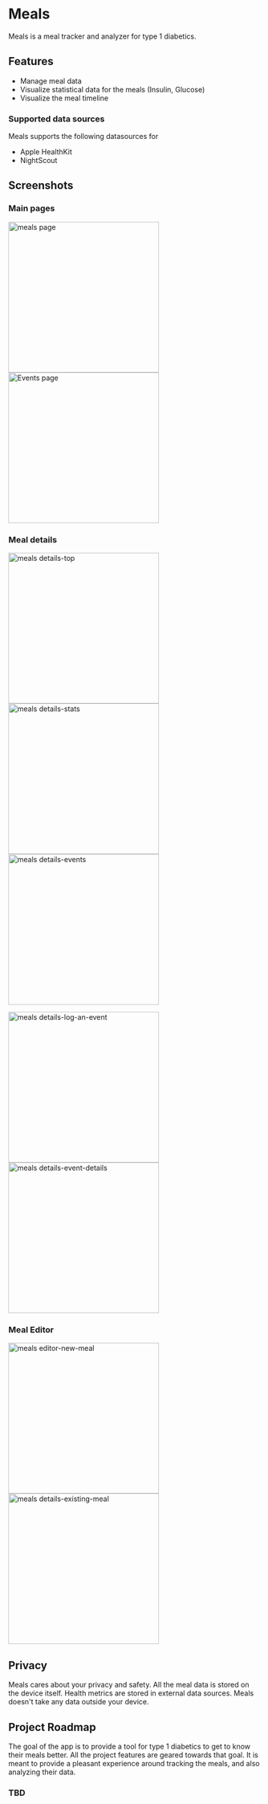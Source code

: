 # Meals
Meals is a meal tracker and analyzer for type 1 diabetics.

## Features
- Manage meal data
- Visualize statistical data for the meals (Insulin, Glucose)
- Visualize the meal timeline

### Supported data sources
Meals supports the following datasources for 

- Apple HealthKit
- NightScout

## Screenshots

### Main pages
<p float="left">
    <img src="Screenshots/Meals Page.png" alt="meals page" width="300"/>
    <img src="Screenshots/Events Page.png" alt="Events page" width="300"/>
</p>

### Meal details
<p float="left">
    <img src="Screenshots/Meal Details-name,photo,description-stats.png" alt="meals details-top" width="300"/>
    <img src="Screenshots/Meal Details-statistics.png" alt="meals details-stats" width="300"/>
    <img src="Screenshots/Meal Details-events.png" alt="meals details-events" width="300"/>
</p>
<p float="left">
    <img src="Screenshots/Meal Details-log-an-event.png" alt="meals details-log-an-event" width="300"/>
    <img src="Screenshots/Meal Details-event-details.png" alt="meals details-event-details" width="300"/>
</p>

### Meal Editor
<p float="left">
    <img src="Screenshots/Meal Editor-new-meal.png" alt="meals editor-new-meal" width="300"/>
    <img src="Screenshots/Meal Editor-existing-meal.png" alt="meals details-existing-meal" width="300"/>
</p>


## Privacy
Meals cares about your privacy and safety. All the meal data is stored on the device itself. 
Health metrics are stored in external data sources. 
Meals doesn't take any data outside your device.


## Project Roadmap
The goal of the app is to provide a tool for type 1 diabetics to get to know their meals better.
All the project features are geared towards that goal. It is meant to provide a pleasant experience
around tracking the meals, and also analyzing their data.

### TBD
